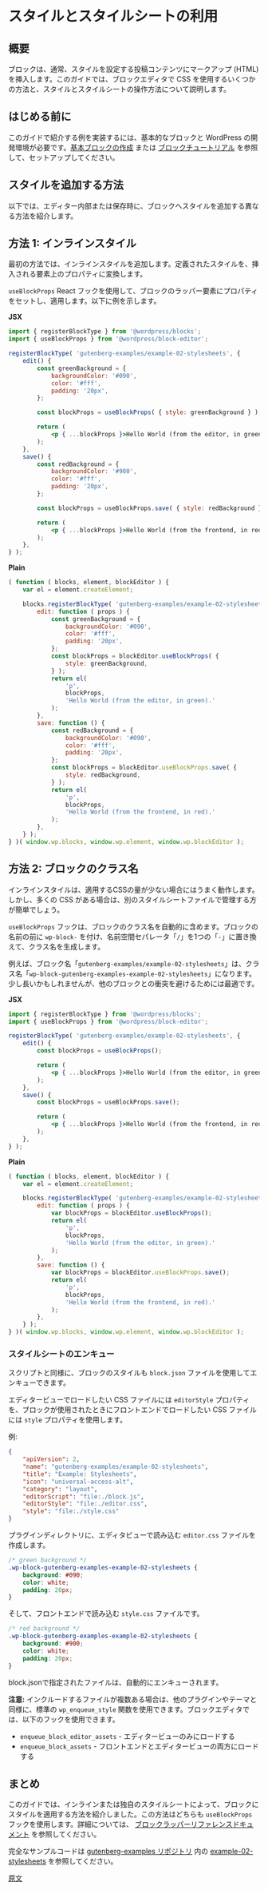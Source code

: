 <!--
# Applying Styles From a Stylesheet
 -->
<!--  
# スタイルシートによるスタイルの適用
 -->
<!--
In the [previous section](/docs/how-to-guides/block-tutorial/writing-your-first-block-type.md), the block had applied its own styles by an inline `style` attribute. While this might be adequate for very simple components, you will quickly find that it becomes easier to write your styles by extracting them to a separate stylesheet file.
 -->
<!-- 
[前のセクション](https://ja.wordpress.org/team/handbook/block-editor/how-to-guides/block-tutorial/writing-your-first-block-type/)でブロックはインラインの `style` 属性でスタイルを適用しました。シンプルなコンポーネントであればこの方法でも構いませんが、スタイルは別のスタイルシートファイルに書いたほうが便利です。
 -->
<!--
The editor will automatically generate a class name for each block type to simplify styling. It can be accessed from the object argument passed to the edit and save functions. In this section, we will create a stylesheet to use that class name.
 -->
<!-- 
各ブロックタイプで簡単にスタイルできるようエディターは自動的にクラス名を生成します。クラス名は edit 関数、save 関数に渡される object 引数でアクセスできます。このセクションではクラス名を使用するスタイルシートを作成します。
 -->
<!-- 
# Use styles and stylesheets
 -->
# スタイルとスタイルシートの利用

<!-- 
## Overview
 -->
## 概要

<!-- 
A block typically inserts markup (HTML) into post content that you want to style in someway. This guides walks through a few different ways you can use CSS with the block editor and how to work with styles and stylesheets.
 -->
ブロックは、通常、スタイルを設定する投稿コンテンツにマークアップ (HTML) を挿入します。このガイドでは、ブロックエディタで CSS を使用するいくつかの方法と、スタイルとスタイルシートの操作方法について説明します。

<!-- 
## Before you start
 -->
## はじめる前に

このガイドで紹介する例を実装するには、基本的なブロックと WordPress の開発環境が必要です。[基本ブロックの作成](https://ja.wordpress.org/team/handbook/block-editor/how-to-guides/block-tutorial/writing-your-first-block-type/) または [ブロックチュートリアル](https://ja.wordpress.org/team/handbook/block-editor/getting-started/create-block/) を参照して、セットアップしてください。

<!-- 
## Methods to add style
 -->
## スタイルを追加する方法

<!-- 
The following are different methods you can use to add style to your block, either in the editor or when saved.
 -->
以下では、エディター内部または保存時に、ブロックへスタイルを追加する異なる方法を紹介します。

<!-- 
## Method 1: Inline style
 -->
## 方法 1: インラインスタイル

<!-- 
The first method shows adding the style inline. This transforms the defined style into a property on the element inserted.
 -->
最初の方法では、インラインスタイルを追加します。定義されたスタイルを、挿入される要素上のプロパティに変換します。

<!-- 
The `useBlockProps` React hook is used to set and apply properties on the block's wrapper element. The following example shows how:
 -->
`useBlockProps` React フックを使用して、ブロックのラッパー要素にプロパティをセットし、適用します。以下に例を示します。

**JSX**
<!-- 
{% codetabs %}
{% JSX %}
 -->
```jsx
import { registerBlockType } from '@wordpress/blocks';
import { useBlockProps } from '@wordpress/block-editor';

registerBlockType( 'gutenberg-examples/example-02-stylesheets', {
	edit() {
		const greenBackground = {
			backgroundColor: '#090',
			color: '#fff',
			padding: '20px',
		};

		const blockProps = useBlockProps( { style: greenBackground } );

		return (
			<p { ...blockProps }>Hello World (from the editor, in green).</p>
		);
	},
	save() {
		const redBackground = {
			backgroundColor: '#900',
			color: '#fff',
			padding: '20px',
		};

		const blockProps = useBlockProps.save( { style: redBackground } );

		return (
			<p { ...blockProps }>Hello World (from the frontend, in red).</p>
		);
	},
} );
```
**Plain**
<!-- 
{% Plain %}
 -->
```js
( function ( blocks, element, blockEditor ) {
	var el = element.createElement;

	blocks.registerBlockType( 'gutenberg-examples/example-02-stylesheets', {
		edit: function ( props ) {
			const greenBackground = {
				backgroundColor: '#090',
				color: '#fff',
				padding: '20px',
			};
			const blockProps = blockEditor.useBlockProps( {
				style: greenBackground,
			} );
			return el(
				'p',
				blockProps,
				'Hello World (from the editor, in green).'
			);
		},
		save: function () {
			const redBackground = {
				backgroundColor: '#090',
				color: '#fff',
				padding: '20px',
			};
			const blockProps = blockEditor.useBlockProps.save( {
				style: redBackground,
			} );
			return el(
				'p',
				blockProps,
				'Hello World (from the frontend, in red).'
			);
		},
	} );
} )( window.wp.blocks, window.wp.element, window.wp.blockEditor );
```
<!-- 
{% end %}
 -->
<!-- 
## Method 2: Block classname
 -->
## 方法 2: ブロックのクラス名

<!-- 
The inline style works well for a small amount of CSS to apply. If you have much more than the above you will likely find that it is easier to manage with them in a separate stylesheet file.
 -->
インラインスタイルは、適用するCSSの量が少ない場合にはうまく動作します。しかし、多くの CSS がある場合は、別のスタイルシートファイルで管理する方が簡単でしょう。

<!-- 
The `useBlockProps` hooks includes the classsname for the block automatically, it generates a name for each block using the block's name prefixed with `wp-block-`, replacing the `/` namespace separator with a single `-`.
 -->
`useBlockProps` フックは、ブロックのクラス名を自動的に含めます。ブロックの名前の前に `wp-block-` を付け、名前空間セパレータ「`/`」を1つの「`-`」に置き換えて、クラス名を生成します。

<!-- 
For example the block name: `gutenberg-examples/example-02-stylesheets` would get the classname: `wp-block-gutenberg-examples-example-02-stylesheets`. It might be a bit long but best to avoid conflicts with other blocks.
 -->
例えば、ブロック名「`gutenberg-examples/example-02-stylesheets`」は、クラス名「`wp-block-gutenberg-examples-example-02-stylesheets`」になります。少し長いかもしれませんが、他のブロックとの衝突を避けるためには最適です。

**JSX**
<!-- 
{% codetabs %}
{% JSX %}
 -->
```jsx
import { registerBlockType } from '@wordpress/blocks';
import { useBlockProps } from '@wordpress/block-editor';

registerBlockType( 'gutenberg-examples/example-02-stylesheets', {
	edit() {
		const blockProps = useBlockProps();

		return (
			<p { ...blockProps }>Hello World (from the editor, in green).</p>
		);
	},
	save() {
		const blockProps = useBlockProps.save();

		return (
			<p { ...blockProps }>Hello World (from the frontend, in red).</p>
		);
	},
} );
```

**Plain**
<!-- 
{% Plain %}
 -->
```js
( function ( blocks, element, blockEditor ) {
	var el = element.createElement;

	blocks.registerBlockType( 'gutenberg-examples/example-02-stylesheets', {
		edit: function ( props ) {
			var blockProps = blockEditor.useBlockProps();
			return el(
				'p',
				blockProps,
				'Hello World (from the editor, in green).'
			);
		},
		save: function () {
			var blockProps = blockEditor.useBlockProps.save();
			return el(
				'p',
				blockProps,
				'Hello World (from the frontend, in red).'
			);
		},
	} );
} )( window.wp.blocks, window.wp.element, window.wp.blockEditor );
```
<!-- 
{% end %}
 -->
<!--
The class name is generated using the block's name prefixed with `wp-block-`, replacing the `/` namespace separator with a single `-`.
 -->
<!--  
クラス名はブロック名の前に `wp-block-` を付け、名前空間セパレーター `/` を `-` で置換して生成されます。
 -->
<!--
## Enqueueing Editor and Front end Assets
-->

<!-- 
### Enqueue stylesheets
 -->
### スタイルシートのエンキュー

<!-- 
Like scripts, you can enqueue your block's styles using the `block.json` file.
 -->
スクリプトと同様に、ブロックのスタイルも `block.json` ファイルを使用してエンキューできます。

<!-- 
Use the `editorStyle` property to a CSS file you want to load in the editor view, and use the `style` property for a CSS file you want to load on the frontend when the block is used.
 -->
エディタービューでロードしたい CSS ファイルには `editorStyle` プロパティを、ブロックが使用されたときにフロントエンドでロードしたい CSS ファイルには `style` プロパティを使用します。

<!-- 
For example:
 -->
例:

<!--
Let's move on into code. Create a file called `editor.css`:
 -->
<!-- 
## エディターアセットとフロントエンドアセットのエンキュー

スクリプト同様、ブロックのスタイルもエンキューする必要があります。以前のセクションで説明したように、スタイルの `editor_style` ハンドルはエディター画面への適用に対してのみ使用し、エディターとサイトのフロントエンドの両方に適用される共通スタイルには `style` ハンドルを使用します。

`style` でエンキューされるスタイルシートは基本のスタイルで最初にロードされ、`editor_style` スタイルシートは後でロードされます。

コードで見ていきます。ファイル `editor.css` を作成してください。
 -->
```json
{
	"apiVersion": 2,
	"name": "gutenberg-examples/example-02-stylesheets",
	"title": "Example: Stylesheets",
	"icon": "universal-access-alt",
	"category": "layout",
	"editorScript": "file:./block.js",
	"editorStyle": "file:./editor.css",
	"style": "file:./style.css"
}
```
<!-- 
So in your plugin directory, create an `editor.css` file to load in editor view:
 -->
プラグインディレクトリに、エディタビューで読み込む `editor.css` ファイルを作成します。

```css
/* green background */
.wp-block-gutenberg-examples-example-02-stylesheets {
	background: #090;
	color: white;
	padding: 20px;
}
```
<!--
And a new `style.css` file containing:
 -->
<!--  
新しい `style.css` ファイルは以下を含みます。
 -->

<!--  
And a `style.css` file to load on the frontend:
 --> 
そして、フロントエンドで読み込む `style.css` ファイルです。

```css
/* red background */
.wp-block-gutenberg-examples-example-02-stylesheets {
	background: #900;
	color: white;
	padding: 20px;
}
```
<!--
Configure your plugin to use these new styles:
 -->
<!--  
新しいスタイルを使用するようにプラグインを構成します。
 -->
<!--  
```php
<?php
/**
 * Plugin Name: Gutenberg Examples Stylesheets
 */

function gutenberg_examples_02_register_block() {
	wp_register_script(
		'gutenberg-examples-02',
		plugins_url( 'block.js', __FILE__ ),
		array( 'wp-blocks', 'wp-element' ),
		filemtime( plugin_dir_path( __FILE__ ) . 'block.js' )
	);

	wp_register_style(
		'gutenberg-examples-02-editor',
		plugins_url( 'editor.css', __FILE__ ),
		array( 'wp-edit-blocks' ),
		filemtime( plugin_dir_path( __FILE__ ) . 'editor.css' )
	);

	wp_register_style(
		'gutenberg-examples-02',
		plugins_url( 'style.css', __FILE__ ),
		array( ),
		filemtime( plugin_dir_path( __FILE__ ) . 'style.css' )
	);

	// Allow inlining small stylesheets on the frontend if possible.
	wp_style_add_data( 'gutenberg-examples-02', 'path', dirname( __FILE__ ) . '/style.css' );

	register_block_type( 'gutenberg-examples/example-02-stylesheets', array(
		'api_version' => 2,
		'style' => 'gutenberg-examples-02',
		'editor_style' => 'gutenberg-examples-02-editor',
		'editor_script' => 'gutenberg-examples-02',
	) );
}
add_action( 'init', 'gutenberg_examples_02_register_block' );
```
 -->
<!-- 
The files will automatically be enqueued when specified in the block.json.
 -->
block.jsonで指定されたファイルは、自動的にエンキューされます。

<!-- 
**Note:** If you have multiple files to include, you can use standard `wp_enqueue_style` functions like any other plugin or theme. You will want to use the following hooks for the block editor:
 -->
**注意:** インクルードするファイルが複数ある場合は、他のプラグインやテーマと同様に、標準の `wp_enqueue_style` 関数を使用できます。ブロックエディタでは、以下のフックを使用できます。

<!-- 
-   `enqueue_block_editor_assets` - to load only in editor view
-   `enqueue_block_assets` - loads both on frontend and editor view
 -->
-   `enqueue_block_editor_assets` - エディタービューのみにロードする
-   `enqueue_block_assets` - フロントエンドとエディタービューの両方にロードする

<!-- 
## Conclusion
 -->
## まとめ

<!-- 
This guide showed a couple of different ways to apply styles to your block, by either inline or in its own style sheet. Both of these methods use the `useBlockProps` hook, see the [block wrapper reference documentation](/docs/reference-guides/block-api/block-edit-save.md#block-wrapper-props) for additional details.
 -->
このガイドでは、インラインまたは独自のスタイルシートによって、ブロックにスタイルを適用する方法を紹介しました。この方法はどちらも `useBlockProps` フックを使用します。詳細については、 [ブロックラッパーリファレンスドキュメント](https://ja.wordpress.org/team/handbook/block-editor/reference-guides/block-api/block-edit-save/#block-wrapper-props) を参照してください。

<!-- 
See the complete [example-02-stylesheets](https://github.com/WordPress/gutenberg-examples/tree/trunk/blocks-non-jsx/02-stylesheets) code in the [gutenberg-examples repository](https://github.com/WordPress/gutenberg-examples).
 -->
完全なサンプルコードは [gutenberg-examples リポジトリ](https://github.com/WordPress/gutenberg-examples) 内の [example-02-stylesheets](https://github.com/WordPress/gutenberg-examples/tree/trunk/blocks-non-jsx/02-stylesheets) を参照してください。

[原文](https://github.com/WordPress/gutenberg/blob/trunk/docs/how-to-guides/block-tutorial/applying-styles-with-stylesheets.md)
